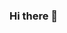 ### Hi there 👋

<!--
**bakrtech/bakrtech** is a ✨ _special_ ✨ repository because its `README.md` (this file) appears on your GitHub profile.

Here are some ideas to get you started:

- 🔭 I’m currently working on python 
- 🌱 I’m currently learning java and linux
- 👯 I’m looking to collaborate on python for basic game dev
- 🤔 I’m looking for help with ...
- 💬 Ask me about ...
- 📫 How to reach me: at git hub
- 😄 Pronouns: ...
- ⚡ Fun fact: do yoy read this
-->
